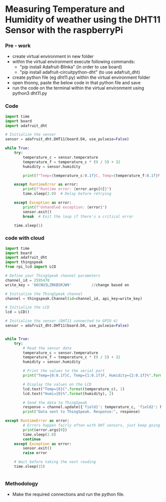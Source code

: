 # Measuring Temperature and Humidity of weather using the DHT11 Sensor with the raspberryPi

### Pre - work

* create virtual environment in new folder
* within the virtual environment execute following commands:
  * "pip install Adafruit-Blinka" (in order to use board)
  * "pip install adafruit-circuitpython-dht" (to use adafruit_dht)
* create python file (eg dht11.py) within the virtual environment folder
* open thonny, paste the below code in that python file and save
* run the code on the terminal within the virtual environment using python3 dht11.py

### Code 
``` python
import time
import board
import adafruit_dht

# Initialize the sensor
sensor = adafruit_dht.DHT11(board.D4, use_pulseio=False)

while True:
    try:
        temperature_c = sensor.temperature
        temperature_f = temperature_c * (9 / 5) + 32
        humidity = sensor.humidity

        print(f"Temp={temperature_c:0.1f}C, Temp={temperature_f:0.1f}F, Humidity={humidity:0.1f}%")

    except RuntimeError as error:
        print(f"Runtime error: {error.args[0]}")
        time.sleep(2.0)  # Delay before retrying

    except Exception as error:
        print(f"Unhandled exception: {error}")
        sensor.exit()
        break  # Exit the loop if there's a critical error

    time.sleep(1)

```
### code with cloud 

``` python
import time
import board
import adafruit_dht
import thingspeak
from rpi_lcd import LCD

# Define your ThingSpeak channel parameters
channel_id = 2595470
write_key = '86CNU3LZRKBSRJW9'         //change based on                                                                            your channel created 

# Initialize the ThingSpeak channel
channel = thingspeak.Channel(id=channel_id, api_key=write_key)

# Initialize the LCD
lcd = LCD()

# Initialize the sensor (DHT11 connected to GPIO 4)
sensor = adafruit_dht.DHT11(board.D4, use_pulseio=False)


while True:
    try:
        # Read the sensor data
        temperature_c = sensor.temperature
        temperature_f = temperature_c * (9 / 5) + 32
        humidity = sensor.humidity

        # Print the values to the serial port
        print("Temp={0:0.1f}C, Temp={1:0.1f}F, Humidity={2:0.1f}%".format(temperature_c, temperature_f, humidity))

        # Display the values on the LCD
        lcd.text("Temp={0}C".format(temperature_c), 1)
        lcd.text("Humi={0}%".format(humidity), 2)

        # Send the data to ThingSpeak
        response = channel.update({'field1': temperature_c, 'field2': humidity})
        print("Data sent to ThingSpeak. Response:", response)

except RuntimeError as error:
        # Errors happen fairly often with DHT sensors, just keep going
        print(error.args[0])
        time.sleep(2.0)
        continue
    except Exception as error:
        sensor.exit()
        raise error

    # Wait before taking the next reading
    time.sleep(15)



```


### Methodology 

* Make the required connections and run the python file.
